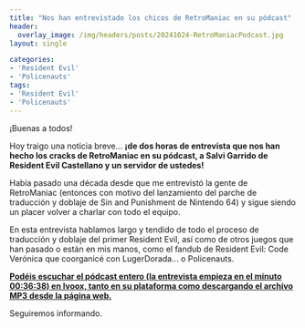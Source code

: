 ```yaml
---
title: "Nos han entrevistado los chicos de RetroManiac en su pódcast"
header:
  overlay_image: /img/headers/posts/20241024-RetroManiacPodcast.jpg
layout: single

categories:
- 'Resident Evil'
- 'Policenauts'
tags:
- 'Resident Evil'
- 'Policenauts'
---
```


¡Buenas a todos!

Hoy traigo una noticia breve... **¡de dos horas de entrevista que nos han hecho los cracks de RetroManiac en su pódcast, a Salvi Garrido 
de Resident Evil Castellano y un servidor de ustedes!**

Había pasado una década desde que me entrevistó la gente de RetroManiac (entonces con motivo del lanzamiento del parche de traducción y 
doblaje de Sin and Punishment de Nintendo 64) y sigue siendo un placer volver a charlar con todo el equipo.

En esta entrevista hablamos largo y tendido de todo el proceso de traducción y doblaje del primer Resident Evil, así como de otros juegos 
que han pasado o están en mis manos, como el fandub de Resident Evil: Code Verónica que coorganicé con LugerDorada... o Policenauts.

**[Podéis escuchar el pódcast entero (la entrevista empieza en el minuto 00:36:38) en Ivoox, tanto en su plataforma como descargando el 
archivo MP3 desde la página web.](https://www.ivoox.com/retromaniac-podcast-7x02-resident-evil-castellano-audios-mp3_rf_135191835_1.html)**

Seguiremos informando.
